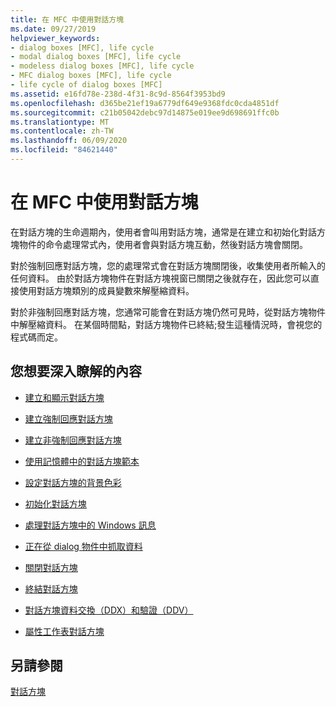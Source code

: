 ```yaml
---
title: 在 MFC 中使用對話方塊
ms.date: 09/27/2019
helpviewer_keywords:
- dialog boxes [MFC], life cycle
- modal dialog boxes [MFC], life cycle
- modeless dialog boxes [MFC], life cycle
- MFC dialog boxes [MFC], life cycle
- life cycle of dialog boxes [MFC]
ms.assetid: e16fd78e-238d-4f31-8c9d-8564f3953bd9
ms.openlocfilehash: d365be21ef19a6779df649e9368fdc0cda4851df
ms.sourcegitcommit: c21b05042debc97d14875e019ee9d698691ffc0b
ms.translationtype: MT
ms.contentlocale: zh-TW
ms.lasthandoff: 06/09/2020
ms.locfileid: "84621440"
---
```

# <a name="working-with-dialog-boxes-in-mfc"></a>在 MFC 中使用對話方塊

在對話方塊的生命週期內，使用者會叫用對話方塊，通常是在建立和初始化對話方塊物件的命令處理常式內，使用者會與對話方塊互動，然後對話方塊會關閉。

對於強制回應對話方塊，您的處理常式會在對話方塊關閉後，收集使用者所輸入的任何資料。 由於對話方塊物件在對話方塊視窗已關閉之後就存在，因此您可以直接使用對話方塊類別的成員變數來解壓縮資料。

對於非強制回應對話方塊，您通常可能會在對話方塊仍然可見時，從對話方塊物件中解壓縮資料。 在某個時間點，對話方塊物件已終結;發生這種情況時，會視您的程式碼而定。

## <a name="what-do-you-want-to-know-more-about"></a>您想要深入瞭解的內容

- [建立和顯示對話方塊](creating-and-displaying-dialog-boxes.md)

- [建立強制回應對話方塊](creating-modal-dialog-boxes.md)

- [建立非強制回應對話方塊](creating-modeless-dialog-boxes.md)

- [使用記憶體中的對話方塊範本](using-a-dialog-template-in-memory.md)

- [設定對話方塊的背景色彩](setting-the-dialog-boxs-background-color.md)

- [初始化對話方塊](initializing-the-dialog-box.md)

- [處理對話方塊中的 Windows 訊息](handling-windows-messages-in-your-dialog-box.md)

- [正在從 dialog 物件中抓取資料](retrieving-data-from-the-dialog-object.md)

- [關閉對話方塊](closing-the-dialog-box.md)

- [終結對話方塊](destroying-the-dialog-box.md)

- [對話方塊資料交換（DDX）和驗證（DDV）](dialog-data-exchange-and-validation.md)

- [屬性工作表對話方塊](property-sheets-and-property-pages-mfc.md)

## <a name="see-also"></a>另請參閱

[對話方塊](dialog-boxes.md)

